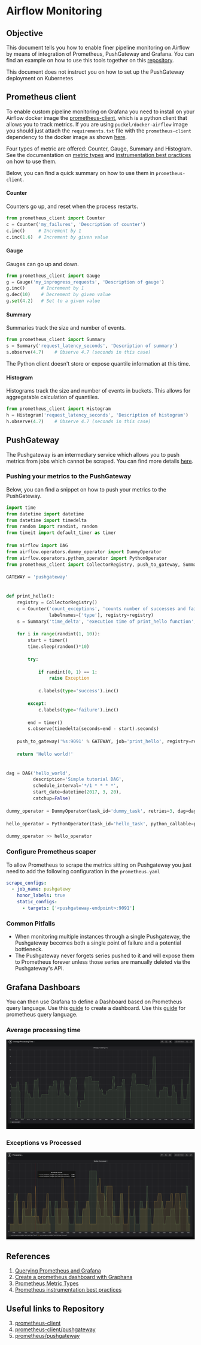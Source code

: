# Airflow Monitoring

## Objective
This document tells you how to enable finer pipeline monitoring on Airflow by means of integration of Prometheus, PushGateway and Grafana.
You can find an example on how to use this tools together on this [repository](https://github.com/DanielMorales9/airflow-prometheus-pushgateway). 

This document does not instruct you on how to set up the PushGateway deployment on Kubernetes


## Prometheus client
To enable custom pipeline monitoring on Grafana you need to install on your Airflow docker image the [prometheus-client](https://github.com/prometheus/client_python), which is a python client that allows you to track metrics. 
If you are using `puckel/docker-airflow` image you should just attach the ``requirements.txt`` file with the ``prometheus-client`` dependency to the docker image as shown [here](https://github.com/puckel/docker-airflow#install-custom-python-package).

Four types of metric are offered: Counter, Gauge, Summary and Histogram.  See the documentation on [metric types](http://prometheus.io/docs/concepts/metric_types/) and [instrumentation best practices](https://prometheus.io/docs/practices/instrumentation/#counter-vs-gauge-summary-vs-histogram) on how to use them.

Below, you can find a quick summary on how to use them in ``prometheus-client``.

#### Counter

Counters go up, and reset when the process restarts.


```python
from prometheus_client import Counter
c = Counter('my_failures', 'Description of counter')
c.inc()     # Increment by 1
c.inc(1.6)  # Increment by given value
```

#### Gauge

Gauges can go up and down.

```python
from prometheus_client import Gauge
g = Gauge('my_inprogress_requests', 'Description of gauge')
g.inc()      # Increment by 1
g.dec(10)    # Decrement by given value
g.set(4.2)   # Set to a given value
```

#### Summary

Summaries track the size and number of events.

```python
from prometheus_client import Summary
s = Summary('request_latency_seconds', 'Description of summary')
s.observe(4.7)    # Observe 4.7 (seconds in this case)
```

The Python client doesn't store or expose quantile information at this time.

#### Histogram

Histograms track the size and number of events in buckets.
This allows for aggregatable calculation of quantiles.

```python
from prometheus_client import Histogram
h = Histogram('request_latency_seconds', 'Description of histogram')
h.observe(4.7)    # Observe 4.7 (seconds in this case)
```


## PushGateway
The Pushgateway is an intermediary service which allows you to push metrics from jobs which cannot be scraped. You can find more details [here](https://prometheus.io/docs/practices/pushing/).

### Pushing your metrics to the PushGateway

Below, you can find a snippet on how to push your metrics to the PushGateway. 

````python
import time
from datetime import datetime
from datetime import timedelta
from random import randint, random
from timeit import default_timer as timer

from airflow import DAG
from airflow.operators.dummy_operator import DummyOperator
from airflow.operators.python_operator import PythonOperator
from prometheus_client import CollectorRegistry, push_to_gateway, Summary, Counter

GATEWAY = 'pushgateway'


def print_hello():
    registry = CollectorRegistry()
    c = Counter('count_exceptions', 'counts number of successes and failures',
                labelnames=['type'], registry=registry)
    s = Summary('time_delta', 'execution time of print_hello function', registry=registry)

    for i in range(randint(1, 10)):
        start = timer()
        time.sleep(random()*10)

        try:

            if randint(0, 1) == 1:
                raise Exception

            c.labels(type='success').inc()

        except:
            c.labels(type='failure').inc()

        end = timer()
        s.observe(timedelta(seconds=end - start).seconds)

    push_to_gateway('%s:9091' % GATEWAY, job='print_hello', registry=registry)

    return 'Hello world!'


dag = DAG('hello_world',
          description='Simple tutorial DAG',
          schedule_interval='*/1 * * * *',
          start_date=datetime(2017, 3, 20),
          catchup=False)

dummy_operator = DummyOperator(task_id='dummy_task', retries=3, dag=dag)

hello_operator = PythonOperator(task_id='hello_task', python_callable=print_hello, dag=dag)

dummy_operator >> hello_operator
````


### Configure Prometheus scaper
To allow Prometheus to scrape the metrics sitting on Pushgateway you just need to add the following configuration in the ``prometheus.yaml``

````yaml
scrape_configs:
  - job_name: pushgatewy
    honor_labels: true
    static_configs:
      - targets: ['<pushgateway-endpoint>:9091']
````

### Common Pitfalls

- When monitoring multiple instances through a single Pushgateway, the Pushgateway becomes both a single point of failure and a potential bottleneck.
- The Pushgateway never forgets series pushed to it and will expose them to Prometheus forever unless those series are manually deleted via the Pushgateway's API.

## Grafana Dashboars
You can then use Grafana to define a Dashboard based on Prometheus query language.
Use this [guide](https://prometheus.io/docs/visualization/grafana/#using) to create a dashboard.
Use this [guide](https://prometheus.io/docs/prometheus/latest/querying/basics)
for prometheus query language.

### Average processing time
![Average processing time](assets/avg_time.png)
### Exceptions vs Processed
![Exceptions vs Processed](assets/exceptions.png)


## References
1. [Querying Prometheus and Grafana](https://prometheus.io/docs/prometheus/latest/querying/basics)
2. [Create a prometheus dashboard with Graphana](https://prometheus.io/docs/visualization/grafana/#using)
3. [Prometheus Metric Types](http://prometheus.io/docs/concepts/metric_types/)
4. [Prometheus instrumentation best practices](https://prometheus.io/docs/practices/instrumentation/#counter-vs-gauge-summary-vs-histogram)

## Useful links to Repository
3. [prometheus-client](https://github.com/prometheus/client_python)
4. [prometheus-client/pushgateway](https://github.com/prometheus/client_python#exporting-to-a-pushgateway)
5. [prometheus/pushgateway](https://github.com/prometheus/pushgateway)